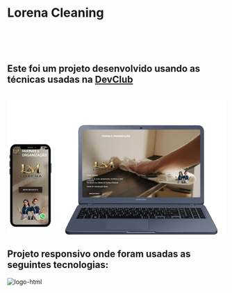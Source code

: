 <h1>Lorena Cleaning</h1>
<br>
<br>
<br>
<h2>Este foi um projeto desenvolvido usando as técnicas usadas na <a href="https://rodolfomori.com.br/devclub">DevClub</a></h2>
<br>
<img src="https://github.com/Mauromoura81/Lorena-Cleaning/blob/main/SITE%20FAXINA/img/Design%20sem%20nome%20(1)%20(1).png?raw=true" alt="pc-celular" />
<h2>Projeto responsivo onde foram usadas as seguintes tecnologias:</h2>

<img src="https://img.shields.io/badge/HTML5-E34F26?style=for-the-badge&logo=html5&logoColor=white" alt="logo-html">



